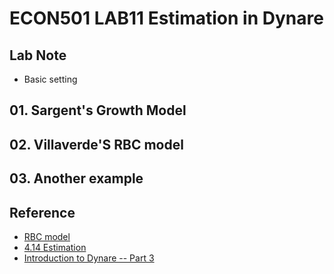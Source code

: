 # ECON501 LAB11 Estimation in Dynare

## Lab Note
  - Basic setting  

## 01. Sargent's Growth Model

## 02. Villaverde'S RBC model

## 03. Another example

## Reference
 - [RBC model](https://github.com/mcreel/Econometrics/tree/master/Examples/RBC)
 - [4.14 Estimation](http://www.dynare.org/manual/index_27.html)
 - [Introduction to Dynare -- Part 3](https://www.youtube.com/watch?v=RtGW-ZogMqg&t=1027s)
